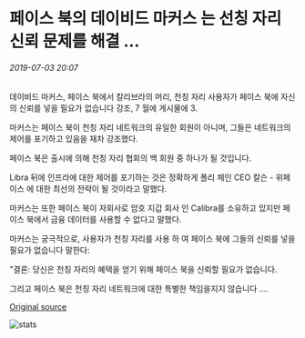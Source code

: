 # 페이스 북의 데이비드 마커스 는 선칭 자리 신뢰 문제를 해결 ...

###### 2019-07-03 20:07

데이비드 마커스, 페이스 북에서 칼리브라의 머리, 천칭 자리 사용자가 페이스 북에 자신의 신뢰를 넣을 필요가 없습니다 강조, 7 월에 게시물에 3.

마커스는 페이스 북이 천칭 자리 네트워크의 유일한 회원이 아니며, 그들은 네트워크의 제어를 포기하고 있음을 재차 강조했다.

페이스 북은 출시에 의해 천칭 자리 협회의 백 회원 중 하나가 될 것입니다.

Libra 뒤에 인프라에 대한 제어를 포기하는 것은 정확하게 폴리 체인 CEO 칼슨 - 위페이스 에 대한 최선의 전략이 될 것이라고 말했다.

마커스는 또한 페이스 북이 자회사로 암호 지갑 회사 인 Calibra를 소유하고 있지만 페이스 북에서 금융 데이터를 사용할 수 없다고 말했다.

마커스는 궁극적으로, 사용자가 천칭 자리를 사용 하 여 페이스 북에 그들의 신뢰를 넣을 필요가 없습니다 말한다:

"결론: 당신은 천칭 자리의 혜택을 얻기 위해 페이스 북을 신뢰할 필요가 없습니다.

그리고 페이스 북은 천칭 자리 네트워크에 대한 특별한 책임을지지 않습니다 ....

[Original source](https://cointelegraph.com/news/facebooks-david-marcus-addresses-libra-trust-issues)

![stats](https://c.statcounter.com/11760860/0/a89fa40b/1/ "stats")